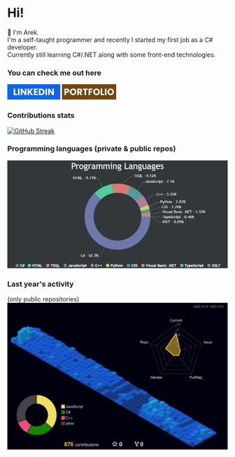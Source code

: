 # Hi!

:wave: I'm Arek.  
I'm a self-taught programmer and recently I started my first job as a C# developer.  
Currently still learning C#/.NET along with some front-end technologies.

### You can check me out here
[![LinkedIn](/img/linkedin.png)](https://www.linkedin.com/in/arekjg/)
[![Portfolio](/img/portfolio.png)](https://arekjg.github.io/)

### Contributions stats
[![GitHub Streak](https://streak-stats.demolab.com?user=arekjg&theme=dark&border_radius=5)]([#](https://git.io/streak-stats))

### Programming languages (private & public repos)
![Programmin Languages](/img/LanguagesChart.png)

<!--- [![Top Langs](https://github-readme-stats.vercel.app/api/top-langs/?username=arekjg&theme=dark&layout=compact&langs_count=10)]([#](https://github.com/anuraghazra/github-readme-stats)) --->

<!--- (https://git.io/streak-stats) --->
<!--- (https://github.com/anuraghazra/github-readme-stats) --->

### Last year's activity
(only public repositories)
![](./profile-3d-contrib/profile-night-view.svg)
